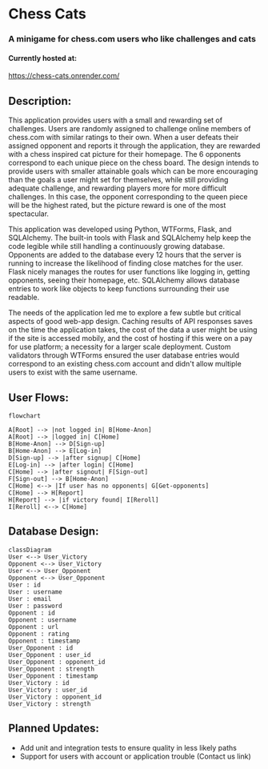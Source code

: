 # Chess Cats
### A minigame for chess.com users who like challenges and cats
#### Currently hosted at:
https://chess-cats.onrender.com/

## Description:
This application provides users with a small and rewarding set of challenges. Users are randomly assigned to challenge online members of chess.com with similar ratings to their own. When a user defeats their assigned opponent and reports it through the application, they are rewarded with a chess inspired cat picture for their homepage. The 6 opponents correspond to each unique piece on the chess board. The design intends to provide users with smaller attainable goals which can be more encouraging than the goals a user might set for themselves, while still providing adequate challenge, and rewarding players more for more difficult challenges. In this case, the opponent corresponding to the queen piece will be the highest rated, but the picture reward is one of the most spectacular.

This application was developed using Python, WTForms, Flask, and SQLAlchemy. The built-in tools with Flask and SQLAlchemy help keep the code legible while still handling a continuously growing database. Opponents are added to the database every 12 hours that the server is running to increase the likelihood of finding close matches for the user. Flask nicely manages the routes for user functions like logging in, getting opponents, seeing their homepage, etc. SQLAlchemy allows database entries to work like objects to keep functions surrounding their use readable.

The needs of the application led me to explore a few subtle but critical aspects of good web-app design. Caching results of API responses saves on the time the application takes, the cost of the data a user might be using if the site is accessed mobily, and the cost of hosting if this were on a pay for use platform; a necessity for a larger scale deployment. Custom validators through WTForms ensured the user database entries would correspond to an existing chess.com account and didn't allow multiple users to exist with the same username.

## User Flows:
```mermaid
flowchart

A[Root] --> |not logged in| B[Home-Anon]
A[Root] --> |logged in| C[Home]
B[Home-Anon] --> D[Sign-up]
B[Home-Anon] --> E[Log-in]
D[Sign-up] --> |after signup| C[Home]
E[Log-in] --> |after login| C[Home]
C[Home] --> |after signout| F[Sign-out]
F[Sign-out] --> B[Home-Anon]
C[Home] <--> |If user has no opponents| G[Get-opponents]
C[Home] --> H[Report]
H[Report] --> |if victory found| I[Reroll]
I[Reroll] <--> C[Home]
```
## Database Design:
```mermaid
classDiagram
User <--> User_Victory
Opponent <--> User_Victory
User <--> User_Opponent
Opponent <--> User_Opponent
User : id
User : username
User : email
User : password
Opponent : id
Opponent : username
Opponent : url
Opponent : rating
Opponent : timestamp
User_Opponent : id
User_Opponent : user_id
User_Opponent : opponent_id
User_Opponent : strength
User_Opponent : timestamp
User_Victory : id
User_Victory : user_id
User_Victory : opponent_id
User_Victory : strength
```

## Planned Updates:
* Add unit and integration tests to ensure quality in less likely paths
* Support for users with account or application trouble (Contact us link)